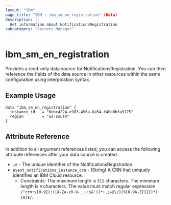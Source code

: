 ```yaml
---
layout: "ibm"
page_title: "IBM : ibm_sm_en_registration" (Beta)
description: |-
  Get information about NotificationsRegistration
subcategory: "Secrets Manager"
---
```


# ibm_sm_en_registration

Provides a read-only data source for NotificationsRegistration. You can then reference the fields of the data source in other resources within the same configuration using interpolation syntax.

## Example Usage

```hcl
data "ibm_sm_en_registration" {
  instance_id   = "6ebc4224-e983-496a-8a54-f40a0bfa9175"
  region        = "us-south"
}
```


## Attribute Reference

In addition to all argument references listed, you can access the following attribute references after your data source is created.

* `id` - The unique identifier of the NotificationsRegistration.
* `event_notifications_instance_crn` - (String) A CRN that uniquely identifies an IBM Cloud resource.
  * Constraints: The maximum length is `512` characters. The minimum length is `9` characters. The value must match regular expression `/^crn:v[0-9](:([A-Za-z0-9-._~!$&'()*+,;=@\/]|%[0-9A-Z]{2})*){8}$/`.

